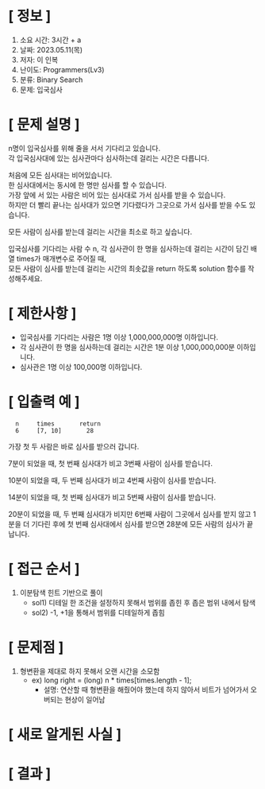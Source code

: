# **[ 정보 ]**
1. 소요 시간: 3시간 + a
2. 날짜: 2023.05.11(목)
3. 저자: 이 인복
4. 난이도: Programmers(Lv3)
5. 분류: Binary Search
6. 문제: 입국심사

# **[ 문제 설명 ]**
n명이 입국심사를 위해 줄을 서서 기다리고 있습니다.   
각 입국심사대에 있는 심사관마다 심사하는데 걸리는 시간은 다릅니다.

처음에 모든 심사대는 비어있습니다.   
한 심사대에서는 동시에 한 명만 심사를 할 수 있습니다.   
가장 앞에 서 있는 사람은 비어 있는 심사대로 가서 심사를 받을 수 있습니다.   
하지만 더 빨리 끝나는 심사대가 있으면 기다렸다가 그곳으로 가서 심사를 받을 수도 있습니다.

모든 사람이 심사를 받는데 걸리는 시간을 최소로 하고 싶습니다.

입국심사를 기다리는 사람 수 n, 각 심사관이 한 명을 심사하는데 걸리는 시간이 담긴 배열 times가 매개변수로 주어질 때,  
모든 사람이 심사를 받는데 걸리는 시간의 최솟값을 return 하도록 solution 함수를 작성해주세요.

# **[ 제한사항 ]**
- 입국심사를 기다리는 사람은 1명 이상 1,000,000,000명 이하입니다.
- 각 심사관이 한 명을 심사하는데 걸리는 시간은 1분 이상 1,000,000,000분 이하입니다.
- 심사관은 1명 이상 100,000명 이하입니다.

# **[ 입출력 예 ]**
      n	    times	    return
      6	    [7, 10]	      28

가장 첫 두 사람은 바로 심사를 받으러 갑니다.

7분이 되었을 때, 첫 번째 심사대가 비고 3번째 사람이 심사를 받습니다.

10분이 되었을 때, 두 번째 심사대가 비고 4번째 사람이 심사를 받습니다.

14분이 되었을 때, 첫 번째 심사대가 비고 5번째 사람이 심사를 받습니다.

20분이 되었을 때, 두 번째 심사대가 비지만 6번째 사람이 그곳에서 심사를 받지 않고 1분을 더 기다린 후에 첫 번째 심사대에서 심사를 받으면 28분에 모든 사람의 심사가 끝납니다.

# **[ 접근 순서 ]**
1. 이분탐색 힌트 기반으로 풀이
   - sol1) 디테일 한 조건을 설정하지 못해서 범위를 좁힌 후 좁은 범위 내에서 탐색
   - sol2) -1, +1을 통해서 범위를 디테일하게 좁힘

# **[ 문제점 ]**
1. 형변환을 제대로 하지 못해서 오랜 시간을 소모함
   - ex) long right = (long) n * times[times.length - 1]; 
      - 설명: 연산할 때 형변환을 해줬어야 했는데 하지 않아서 비트가 넘어가서 오버되는 현상이 일어남

# **[ 새로 알게된 사실 ]**

# **[ 결과 ]**
